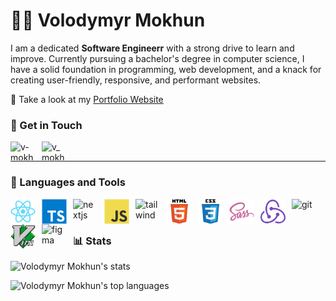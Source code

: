 # 🧑‍💻 Volodymyr Mokhun

I am a dedicated <strong>Software Engineerr</strong> with a strong drive to learn and improve. Currently pursuing a bachelor's degree in computer science, I have a solid foundation in programming, web development, and a knack for creating user-friendly, responsive, and performant websites.

💼 Take a look at my [Portfolio Website](https://www.v-mokhun.com/)

### 📱 Get in Touch
<p align="left">
  <a href="https://linkedin.com/in/v-mokhun" target="_blank"><img align="left" src="https://raw.githubusercontent.com/rahuldkjain/github-profile-readme-generator/master/src/images/icons/Social/linked-in-alt.svg" alt="v-mokhun linkedin" height="30" width="40" style="padding-right:10px;" /></a>
<a href="https://twitter.com/v_mokhun" target="_blank"><img align="left" src="https://raw.githubusercontent.com/rahuldkjain/github-profile-readme-generator/master/src/images/icons/Social/twitter.svg" alt="v_mokhun twitter" height="30" width="40" /></a>
</p>
<br />

---

### 🧰 Languages and Tools

<img align="left" src="https://raw.githubusercontent.com/devicons/devicon/master/icons/react/react-original.svg" alt="react"
	width="40" height="40" style="padding-right:10px;" />
<img align="left" src="https://raw.githubusercontent.com/devicons/devicon/master/icons/typescript/typescript-original.svg"
	alt="typescript" width="40" height="40" style="padding-right:10px;" />
<img align="left" src="https://skillicons.dev/icons?i=nextjs" alt="nextjs" width="40" height="40"
	style="padding-right:10px;" />
<img align="left" src="https://raw.githubusercontent.com/devicons/devicon/master/icons/javascript/javascript-original.svg"
	alt="javascript" width="40" height="40" style="padding-right:10px;" />
<img align="left" src="https://www.vectorlogo.zone/logos/tailwindcss/tailwindcss-icon.svg" alt="tailwind" width="40" height="40"
	style="padding-right:10px;" />
<img align="left" src="https://raw.githubusercontent.com/devicons/devicon/master/icons/html5/html5-original-wordmark.svg" alt="html5"
	width="40" height="40" style="padding-right:10px;" />
<img align="left" src="https://raw.githubusercontent.com/devicons/devicon/master/icons/css3/css3-original-wordmark.svg" alt="css3"
	width="40" height="40" style="padding-right:10px;" />
 <img align="left" src="https://raw.githubusercontent.com/devicons/devicon/master/icons/sass/sass-original.svg" alt="sass"
	width="40" height="40" style="padding-right:10px;" />
<img align="left" src="https://raw.githubusercontent.com/devicons/devicon/master/icons/redux/redux-original.svg" alt="redux"
	width="40" height="40" style="padding-right:10px;" />
<img align="left" src="https://www.vectorlogo.zone/logos/git-scm/git-scm-icon.svg" alt="git" width="40" height="40"
	style="padding-right:10px;" />
<img align="left" src="https://raw.githubusercontent.com/devicons/devicon/master/icons/vim/vim-original.svg" alt="vim" width="40"
	height="40" style="padding-right:10px;" />
<img align="left" src="https://www.vectorlogo.zone/logos/figma/figma-icon.svg" alt="figma" width="40" height="40"
	style="padding-right:10px;" />
<br />

#
 
### 📊 Stats
![Volodymyr Mokhun's stats](https://github-readme-stats.vercel.app/api?username=v-mokhun&show_icons=true&locale=en&theme=ayu-mirage&rank_icon=github)

![Volodymyr Mokhun's top languages](https://github-readme-stats.vercel.app/api/top-langs?username=v-mokhun&show_icons=true&locale=en&layout=compact)
